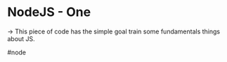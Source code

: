 # NodeJS - One
 -> This piece of code has the simple goal train some fundamentals things about JS.
 
#node
